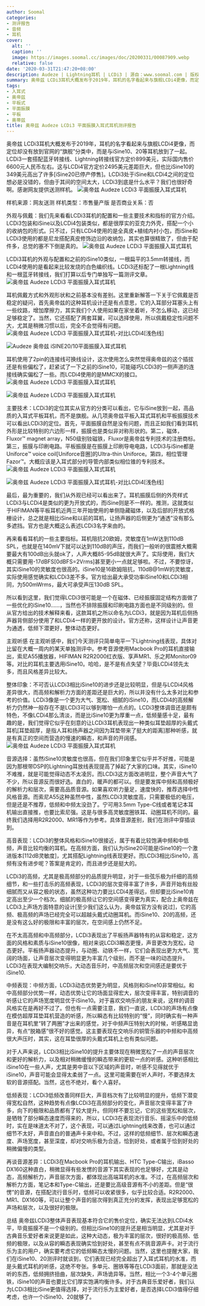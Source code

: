 ```yaml
---
author: Soomal
categories:
- 测评报告
- 音频
- 耳机
cover:
  alt: ''
  caption: ''
  image: https://images.soomal.cc/images/doc/20200331/00087909.webp
  relative: false
date: '2020-03-31T21:47:20+08:00'
description: Audeze | Lightning耳机 | LCDi3 | 源自：www.soomal.com | 版权：原创 |  平均/总评分：09.23/120
summary: 奥帝兹 LCDi3耳机大概发布于2019年，耳机的名字看起来与旗舰LCDi4更像，而定位却没有放到官网的“旗舰”分类中。LCDi3处于iSine和LCDi4之间的定位想必是没错的，但由于其间的空间太大，LCDi3到底是什么水平？
tags:
- 入耳式
- 奥帝兹
- 平板式
- 平面振膜
- 平板
- 奥蒂兹
title: 奥帝兹 Audeze LCDi3 平面振膜入耳式耳机测评报告
---
```


奥帝兹 LCDi3耳机大概发布于2019年，耳机的名字看起来与旗舰LCDi4更像，而定位却没有放到官网的“旗舰”分类中，而是与iSine10、20等耳机放到了一起。LCDi3一套搭配蓝牙转接线、Lightning转接线官方定价899美元，实际国内售价6600元人民币左右。这与LCDi4官方定价2495美元差距巨大，但也比iSine10的349美元高出了许多[iSine20已停产停售]。LCDi3处于iSine和LCDi4之间的定位想必是没错的，但由于其间的空间太大，LCDi3到底是什么水平？我们也很好奇啊。感谢网友提供送测样机。
![奥帝兹 Audeze LCDi3 平面振膜入耳式耳机](https://images.soomal.cc/images/doc/20200321/00087621.webp)





样机来源：网友送测
样机类型：市售量产版
是否商业关系：否

外观与佩戴：我们先来看看LCDi3耳机的配置和一些主要技术和指标的官方介绍。LCDi3包装和iSine以及LCDi4包装类似，都是很厚实的亚克力外壳，搭配一个小的收纳包的形式。只不过，只有LCDi4使用的是全真皮+植绒内衬小包，而iSine和LCDi3使用的都是尼龙搭配真皮修饰边沿的收纳包，其实也算很精致了，但由于配件多，总觉的塞不下倒是真的。
![奥帝兹 Audeze LCDi3 平面振膜入耳式耳机](https://images.soomal.cc/images/doc/20200321/00087618.webp)




LCDi3耳机的外观与配置和之前的iSine10类似，一根扁平的3.5mm转接线，而LCDi4使用的是看起来比较发烧的白色编织线。LCDi3还标配了一根Lightning线和一根蓝牙转接线，我们打算以后专门单独写一篇测评文章。
![奥帝兹 Audeze LCDi3 平面振膜入耳式耳机](https://images.soomal.cc/images/doc/20200321/00087624.webp)




耳机佩戴方式和外观形状和之前基本没有差别。这里重新解答一下关于它佩戴是否稳定的疑问，首先奥帝兹的这种耳机设计还是有点意思，它的入耳部分耳塞头上有一些纹路，增加摩擦力，其实我们个人使用如果在家坐着听，不怎么移动，这已经足够稳定了。当然，它还搭配了两套耳翼，可以选择使用，所以佩戴稳定性问题不大，尤其是稍微习惯以后，完全不会觉得有问题。
![奥帝兹 Audeze LCDi3 平面振膜入耳式耳机-对比LCDi4[浅色线]](https://images.soomal.cc/images/doc/20200321/00087625_01.webp)




![Audeze 奥帝兹 iSINE20/10平面振膜入耳式耳机](https://images.soomal.cc/images/doc/20200331/00087908_01.webp)




耳机使用了2pin的连接线可换线设计，这次使用怎么突然觉得奥帝兹的这个插拔还是有些偏松了，赶紧试了一下之前的iSine10，可能碰巧LCDi3的一侧声道的连接线确实偏松了一些。而LCDi4使用的是MMCX的接口。
![奥帝兹 Audeze LCDi3 平面振膜入耳式耳机](https://images.soomal.cc/images/doc/20200321/00087620_01.webp)




![奥帝兹 Audeze LCDi3 平面振膜入耳式耳机](https://images.soomal.cc/images/doc/20200321/00087622_01.webp)




主要技术：LCDi3的定位其实从官方的分类可以看出，它与iSine放到一起，高品质的入耳式平板耳机，而不是旗舰。从几项奥帝兹平板入耳式耳机和平板振膜技术可以看出LCDi3的定位。首先，平面振膜自然是没有问题，而且正如我们看到耳机外形是比较特别的六边形一样，振膜也是类似非对称形状的。第二，磁体，Fluxor™ magnet array，N50级别钕磁铁，Fluxor是奥帝兹专利技术的注册商标。第三，振膜与印刷电路。平板振膜是在振膜上印刷导电电路，LCDi3与iSine都是Uniforce™ voice coil[Uniforce音圈]的Ultra-thin Uniforce。第四，相位管理Fazor™。大概应该是入耳式部分的导管内部类似相位锥的专利技术。
![奥帝兹 Audeze LCDi3 平面振膜入耳式耳机](https://images.soomal.cc/images/doc/20200321/00087624.webp)




![奥帝兹 Audeze LCDi3 平面振膜入耳式耳机-对比LCDi4[浅色线]](https://images.soomal.cc/images/doc/20200321/00087627.webp)




最后，最为重要的，我们从外观已经可以看出来了。耳机振膜后侧的外壳样式LCDi3与LCDi4是类似的更为开放式的，而iSine则是不一样的。推测，这就类似于HIFIMAN等平板耳机近两三年开始使用的单侧隐藏磁体，以及后部的开放式格栅设计，总之就是相比iSine和以前的耳机，让扬声器的后侧更为“通透”没有那么多遮挡。官方也是大概这么表述LCDi3名字来由的。

再来看看耳机的一些主要指标。耳机阻抗20欧姆，灵敏度在1mW达到110dB SPL，也就是在140mV下就可以达到110dB的声压，而我们一般听的很震撼大概需要最大有100dB出头就ok了，人声大概85-95dB就很大声了。实际使用，我们大概只需要用-17dBFS[0dBFS=2Vrms]甚至更小一点就足够啦。不过，不要惊讶，其实iSine10的灵敏度也很高的。iSine10是16欧姆阻抗，110dB@1mW的灵敏度，实际使用感觉确实和LCDi3差不多。官方给出最大承受功率iSine10和LCDi3相同，为500mWrms，最大可承受声压130dB SPL。

所以看到这里，我们觉得LCDi3很可能是一个在磁体、已经振膜固定结构方面做了一些优化的iSine10……，当然也不排除振膜和印刷电路方面也是不同级别的。但从官方给出的技术解释来看，这款耳机之所以命名为LCDi3，就是因为耳机后侧扬声器背侧部分使用了和LCDi4一样的更开放的设计。官方还称，这样设计让声音更为通透，低频下潜更好，整体动态更好。

主观听感
在主观听感中，我们今天测评只简单电平一下Lightning线表现，具体对比留在大概一周内的某天单独测评中。参考音源使用Macbook Pro的耳机直接输出，索尼A55播放器，HIFIMAN R2R2000红衣版、享声MR1、乐之邦Monitor09等。对比的耳机主要选用iSine10。哈哈，是不是有点失望？毕竟LCDi4领先太多，而且风格差异比较大。

整体印象：不可否认LCDi3相比iSine10的进步还是比较明显，但是与LCDi4风格差异很大，而高频和解析力方面的差距还是巨大的，所以并没有什么太多对比和参考的价值。LCDi3像是一个更为大气、宽松、细腻的iSine10，而LCDi4的高频解析力仍然神一般存在不是LCDi3可以够到哪怕一点点的。LCDi3整体调音还是颇有特色，不像LCDi4那么清淡，而是比iSine10更为厚重一点，低频量感十足，最有趣的是，我们觉得它似乎在刻意的让LCDi3耳机表现出一种类似耳垫超厚的头戴式耳机[耳垫超厚，是指人耳和扬声器之间因为耳垫带来了挺大的距离]那种听感，就是有真正的空间而营造的慢速的瞬态，和声音的开阔感。
![奥帝兹 Audeze LCDi3 平面振膜入耳式耳机](https://images.soomal.cc/images/doc/20200321/00087617.webp)




音源选择：虽然iSine10灵敏度也很高，但在我们印象里它似乎并不好推，可能是因为那根带DSP的Lightning耳放线表现提高了掉起了大家的口味。其实，iSine10不难推，就是可能觉得动态不太凌厉。而LCDi3这方面改进明显，整个声音大气了不少，所以音源反而很好选。直白的，暖声的都可以。但是要发挥中频和高频极好的解析力和层次，需要高品质音源。如果喜欢听力量足，速度快的，推荐选择中性风格音源。而索尼A55这种虽然中性，虽然LCDi3灵敏度高，只需要极低的电压，但是还是不推荐，低频和中频太没劲了。宁可用3.5mm Type-C线或者笔记本耳机输出直接推，也要比索尼强。这是与很多高灵敏度圈铁耳、动圈耳机不同的。最终我们选择用R2R2000、MR1等作为参考。具体音源差别，我们在测评中穿插谈到。

高音表现：LCDi3的整体风格和iSine10很接近，属于有着比较饱满中频和中低频，声音比较均衡的耳机。在高频方面，我们认为iSine20可能是iSine10的一个激进版本[112dB灵敏度]，尤其搭配Lightning线表现更好。而LCDi3相比iSine10，高频有没有进步呢？答案是肯定的，而且进步还是挺大的。

LCDi3的高频，尤其是极高频部分的品质提升明显，对于一些弦乐极为纤细的高频细节，和一些打击乐的高频表现，LCDi3的层次变得丰富了许多，声音开始有丝般细腻而又从容之极的状态，虽然这种功力要比LCDi4差得远，但却要比iSine10肯定高出至少一个档次。细腻的极高频让它的空间感变得更为真实，配合上奥帝兹在LCDi3上声场方面特意的设计[至少我们这么认为，奥帝兹官方没有说过]，它的高频、极高频的声场已经完全可以超越头戴式动圈耳机。而iSine10、20的高频，还是没有这么好的极限和丰富的层次，在空间感上仍然不足。

在不太高高频和中高频部分，LCDi3表现出了平板扬声器特有的从容和稳定，这方面的风格和素质与iSine10很像，相对来说LCDi3瞬态更慢，声音更改为宽松，动态更好。平板扬声器动态提升，与动圈、动铁不一样，它们会表现出更为大气、宽阔的场面，让声音层次变得明显更为丰富几个级别，而不是一味的动态提升。LCDi3在表现大编制交响乐，大动态音乐时，中高频层次和空间感还是要优于iSine10.

中频表现：中频方面，LCDi3动态优势更为明显，风格则和iSine10非常相似。和中高频部分优势一样，动态优势让它的场面显得宏大，层次变得丰富，特别调音的听感让它的声场宽度明显优于iSine10。对于喜欢交响乐的朋友来说，这样的调音风格实在是再好不过了。但也有一点需要注意，我们一直说，LCDi3的声场有点像在模仿超厚耳垫耳机营造的听感，所以瞬态有比较特别的“慢”，同时确实有一种声音是在耳机里“转了两圈”才出来的感觉，对于中频声压特别大的时候，听感略显诡异，有点“脱箱感”很不好的感觉。这主要表现在交响乐的铜管乐器的中频和中高频很大声压时，其实，这在耳垫很厚的头戴式耳机上也有类似问题。

对于人声来说，LCDi3相比iSine10的提升主要体现在稍微宽松了一点的声音层次和更好的解析力，以及相对稍微缓慢的瞬态带来的更软一点的听感。这种听感相比iSine10在一些人声，尤其是男中音以下区域的声音时，听感不见得就优于iSine10，声音可能会显得太柔弱了一点。这里可能需要在听人声时，不要选择太软的音源搭配。当然，这也不绝对，看个人喜好。

低频表现：LCDi3低频改善同样巨大，声音档次有了比较明显的提升，低频下潜变得宽松自然，这种趋势有点像LCDi3在高频部分的变化，声音层次变得丰富了许多，向下的极限和品质都有了较大提升。但同样不要忘记，它的这些宽松和层次，是牺牲了部分瞬态速度而得来的，所以，LCDi3在表现流行音乐、摇滚乐中的低频时，实在是味道太不对了，这个表现，可以通过Lightning线来改善，也可以通过细节不太好，声音直白的普通声卡来中和。不过，这样的低频细节、层次和瞬态速度、声场宽度，甚至深度，却对交响乐极为合适，恰到好处，或者属于恰到好处的稍微偏慢的类型。

再谈音源差异：LCDi3在Macbook Pro的耳机输出、HTC Type-C输出，iBasso DX160这种直白，稍微显得有些发愣的音源下其实表现的也足够好，尤其是动态，高频解析力，声音层次方面，都体现出高端耳机的水准。不过，在高频层次和解析力方面，笔记本和Type-C输出，还是要比高级音源有不小的差距。但是“很愣”的音源，在搭配流行音乐时，低频可以收紧很多，似乎比较合适。R2R2000、MR1、DX160等，可以让整个声音的层次得到真正充分的发挥，表现出足够宽松的声场和层次，以及很好的极限。

总结
奥帝兹LCDi3整体声音表现基本符合它的售价定位，确实无法达到LCDi4水平，毕竟振膜不是一个级别的。但相比iSine10的提升还是相当明显，尤其是对于古典音乐爱好者来说更是如此，这种大动态，极为丰富的层次，很好的极高频、低频的极限，以及从容的瞬态表现确实恰到好处，甚至有点不挑音源声卡。对于流行乐为主的用户，确实要考虑它的低频瞬态太慢的问题。当然，这里也提醒大家，我们在iSine10、20测评时就谈到，它们表现已经完全超出了入耳式耳机的水准，而是头戴式耳机的听感，这绝不夸张。多单元、圈铁等等在LCDi3面前，那就是没法听的东西，低频拥挤扭曲，层次缺失，声场诡异等。当然，相比一个3-4个单元圈铁，iSine10的声音也要比它们厚实饱满均衡许多。对于古典音乐爱好者，我们认为LCDi3相比iSine更值得选择，对于流行乐为主爱好者，是否选择LCDi3值得仔细考虑，也许一个iSine10、20就够了。